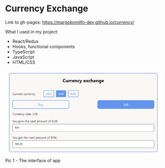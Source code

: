 # Currency Exchange

Link to gh-pages: https://margokomilfo-dev.github.io/currency/

What I used in my project:

- React/Redux
- Hooks, functional components
- TypeScript
- JavaScript  
- HTML/CSS

![alt text](src/assets/1.png) <br/>
Pic 1 - The interface of app
